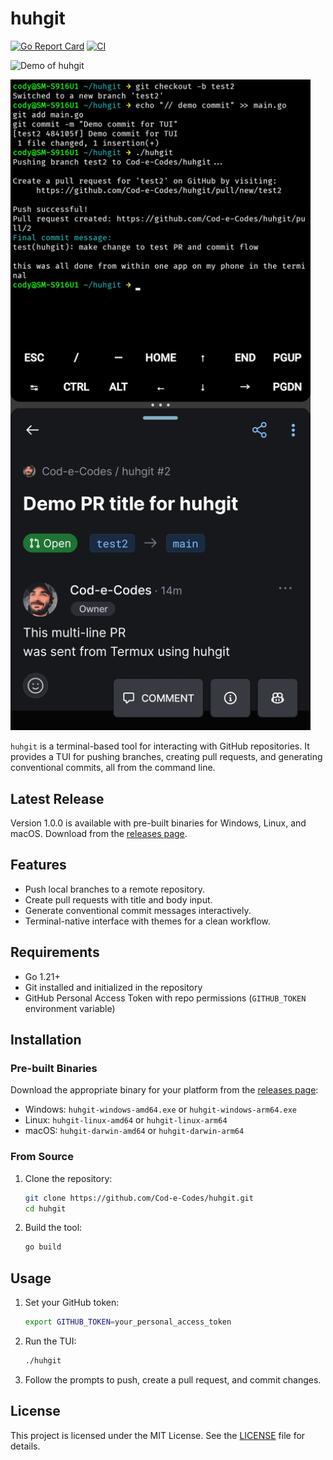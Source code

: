 # huhgit

[![Go Report Card](https://goreportcard.com/badge/github.com/Cod-e-Codes/huhgit)](https://goreportcard.com/report/github.com/Cod-e-Codes/huhgit)
[![CI](https://github.com/Cod-e-Codes/huhgit/actions/workflows/ci.yml/badge.svg)](https://github.com/Cod-e-Codes/huhgit/actions/workflows/ci.yml)

![Demo of huhgit](huhgit-demo.gif)

<img src="huhgit-screenshot.jpg" alt="Split-screen screenshot of huhgit output and PR" width="480">

`huhgit` is a terminal-based tool for interacting with GitHub repositories. It provides a TUI for pushing branches, creating pull requests, and generating conventional commits, all from the command line.

## Latest Release

Version 1.0.0 is available with pre-built binaries for Windows, Linux, and macOS. Download from the [releases page](https://github.com/Cod-e-Codes/huhgit/releases/latest).

## Features

* Push local branches to a remote repository.
* Create pull requests with title and body input.
* Generate conventional commit messages interactively.
* Terminal-native interface with themes for a clean workflow.

## Requirements

* Go 1.21+
* Git installed and initialized in the repository
* GitHub Personal Access Token with repo permissions (`GITHUB_TOKEN` environment variable)

## Installation

### Pre-built Binaries

Download the appropriate binary for your platform from the [releases page](https://github.com/Cod-e-Codes/huhgit/releases/latest):

- Windows: `huhgit-windows-amd64.exe` or `huhgit-windows-arm64.exe`
- Linux: `huhgit-linux-amd64` or `huhgit-linux-arm64`
- macOS: `huhgit-darwin-amd64` or `huhgit-darwin-arm64`

### From Source

1. Clone the repository:

   ```bash
   git clone https://github.com/Cod-e-Codes/huhgit.git
   cd huhgit
   ```

2. Build the tool:

   ```bash
   go build
   ```

## Usage

1. Set your GitHub token:

   ```bash
   export GITHUB_TOKEN=your_personal_access_token
   ```

2. Run the TUI:

   ```bash
   ./huhgit
   ```

3. Follow the prompts to push, create a pull request, and commit changes.

## License

This project is licensed under the MIT License. See the [LICENSE](LICENSE) file for details.


